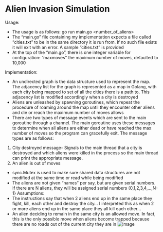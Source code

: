 # Alien Invasion Simulation

Usage:

-	The usage is as follows: go run main.go <number_of_aliens>
-	The “main.go” file containing my implementation expects a file called “cities.txt” to be in the same directory it is run from. If no such file exists it will exit with an error. A sample “cities.txt” is provided
-	At the top of the “main.go”, there is one integer variable for configuration: “maxmoves” the maximum number of moves, defaulted to 10,000

Implementation:

-	An undirected graph is the data structure used to represent the map. The adjacency list for the graph is represented as a map in Golang, with each city being mapped to set of all the cities there is a path to. This adjacency list is modified accordingly when a city is destroyed
-	Aliens are unleashed by spawning goroutines, which repeat the procedure of roaming around the map until they encounter other aliens and die or reach the maximum number of moves allows
-	There are two types of message events which are sent to the main goroutine through a channel. The main goroutine uses these messages to determine when all aliens are either dead or have reached the max number of moves so the program can gracefully exit. The message types are as follows:
  1) City destroyed message- Signals to the main thread that a city is destroyed and which aliens were killed in the process so the main thread can print the appropriate message.
  2) An alien is out of moves

-	sync.Mutex is used to make sure shared data structures are not modified at the same time or read while being modified
-	The aliens are not given “names” per say, but are given serial numbers. If there are N aliens, they will be assigned serial numbers {0,1,2,3,4,…,N-1}
Assumptions:
-	The instructions say that when 2 aliens end up in the same place they fight, kill, each other and destroy the city… I interpreted this as when 2 or more aliens end up in the same place they all kill each other…
-	An alien deciding to remain in the same city is an allowed move. In fact, this is the only possible move when aliens become trapped because there are no roads out of the current city they are in
![image](https://user-images.githubusercontent.com/57689176/205838646-4bb045af-16d9-4494-b91d-32e8c016db93.png)
